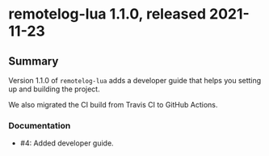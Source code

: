 # remotelog-lua 1.1.0, released 2021-11-23

## Summary

Version 1.1.0 of `remotelog-lua` adds a developer guide that helps you setting up and building the project.

We also migrated the CI build from Travis CI to GitHub Actions.

### Documentation

* #4: Added developer guide.